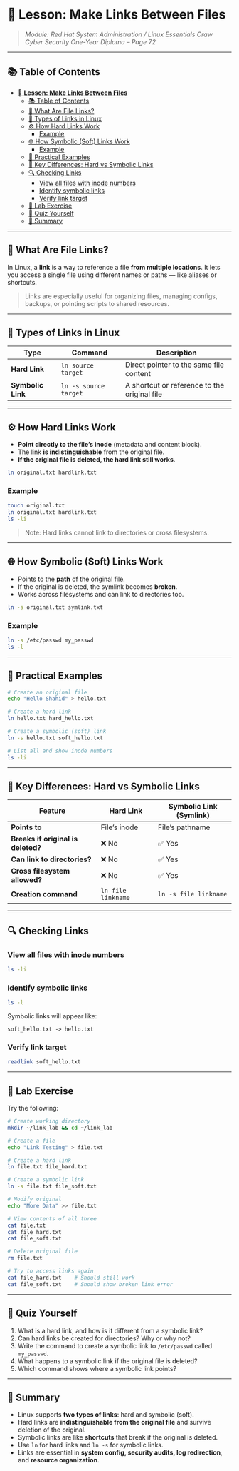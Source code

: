 
# 🔗 **Lesson: Make Links Between Files**

> *Module: Red Hat System Administration / Linux Essentials*
> *Craw Cyber Security One-Year Diploma – Page 72*

---

## 📚 Table of Contents

- [🔗 **Lesson: Make Links Between Files**](#-lesson-make-links-between-files)
  - [📚 Table of Contents](#-table-of-contents)
  - [🎯 What Are File Links?](#-what-are-file-links)
  - [🔗 Types of Links in Linux](#-types-of-links-in-linux)
  - [⚙️ How Hard Links Work](#️-how-hard-links-work)
    - [Example](#example)
  - [🌐 How Symbolic (Soft) Links Work](#-how-symbolic-soft-links-work)
    - [Example](#example-1)
  - [🧪 Practical Examples](#-practical-examples)
  - [🧠 Key Differences: Hard vs Symbolic Links](#-key-differences-hard-vs-symbolic-links)
  - [🔍 Checking Links](#-checking-links)
    - [View all files with inode numbers](#view-all-files-with-inode-numbers)
    - [Identify symbolic links](#identify-symbolic-links)
    - [Verify link target](#verify-link-target)
  - [🧪 Lab Exercise](#-lab-exercise)
  - [🧠 Quiz Yourself](#-quiz-yourself)
  - [📎 Summary](#-summary)

---

## 🎯 What Are File Links?

In Linux, a **link** is a way to reference a file **from multiple locations**. It lets you access a single file using different names or paths — like aliases or shortcuts.

> Links are especially useful for organizing files, managing configs, backups, or pointing scripts to shared resources.

---

## 🔗 Types of Links in Linux

| Type              | Command               | Description                                  |
| ----------------- | --------------------- | -------------------------------------------- |
| **Hard Link**     | `ln source target`    | Direct pointer to the same file content      |
| **Symbolic Link** | `ln -s source target` | A shortcut or reference to the original file |

---

## ⚙️ How Hard Links Work

- **Point directly to the file’s inode** (metadata and content block).
- The link **is indistinguishable** from the original file.
- **If the original file is deleted, the hard link still works**.

```bash
ln original.txt hardlink.txt
```

### Example

```bash
touch original.txt
ln original.txt hardlink.txt
ls -li
```

> Note: Hard links cannot link to directories or cross filesystems.

---

## 🌐 How Symbolic (Soft) Links Work

- Points to the **path** of the original file.
- If the original is deleted, the symlink becomes **broken**.
- Works across filesystems and can link to directories too.

```bash
ln -s original.txt symlink.txt
```

### Example

```bash
ln -s /etc/passwd my_passwd
ls -l
```

---

## 🧪 Practical Examples

```bash
# Create an original file
echo "Hello Shahid" > hello.txt

# Create a hard link
ln hello.txt hard_hello.txt

# Create a symbolic (soft) link
ln -s hello.txt soft_hello.txt

# List all and show inode numbers
ls -li
```

---

## 🧠 Key Differences: Hard vs Symbolic Links

| Feature                            | Hard Link          | Symbolic Link (Symlink) |
| ---------------------------------- | ------------------ | ----------------------- |
| **Points to**                      | File’s inode       | File’s pathname         |
| **Breaks if original is deleted?** | ❌ No               | ✅ Yes                   |
| **Can link to directories?**       | ❌ No               | ✅ Yes                   |
| **Cross filesystem allowed?**      | ❌ No               | ✅ Yes                   |
| **Creation command**               | `ln file linkname` | `ln -s file linkname`   |

---

## 🔍 Checking Links

### View all files with inode numbers

```bash
ls -li
```

### Identify symbolic links

```bash
ls -l
```

Symbolic links will appear like:

```text
soft_hello.txt -> hello.txt
```

### Verify link target

```bash
readlink soft_hello.txt
```

---

## 🧪 Lab Exercise

Try the following:

```bash
# Create working directory
mkdir ~/link_lab && cd ~/link_lab

# Create a file
echo "Link Testing" > file.txt

# Create a hard link
ln file.txt file_hard.txt

# Create a symbolic link
ln -s file.txt file_soft.txt

# Modify original
echo "More Data" >> file.txt

# View contents of all three
cat file.txt
cat file_hard.txt
cat file_soft.txt

# Delete original file
rm file.txt

# Try to access links again
cat file_hard.txt    # Should still work
cat file_soft.txt    # Should show broken link error
```

---

## 🧠 Quiz Yourself

1. What is a hard link, and how is it different from a symbolic link?
2. Can hard links be created for directories? Why or why not?
3. Write the command to create a symbolic link to `/etc/passwd` called `my_passwd`.
4. What happens to a symbolic link if the original file is deleted?
5. Which command shows where a symbolic link points?

---

## 📎 Summary

- Linux supports **two types of links**: hard and symbolic (soft).
- Hard links are **indistinguishable from the original file** and survive deletion of the original.
- Symbolic links are like **shortcuts** that break if the original is deleted.
- Use `ln` for hard links and `ln -s` for symbolic links.
- Links are essential in **system config, security audits, log redirection**, and **resource organization**.